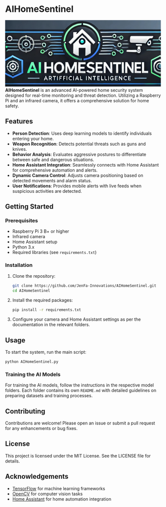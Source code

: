 # AIHomeSentinel
![AIHomeSentinel Logo](images/AIHomeSentinel.jpeg)
**AIHomeSentinel** is an advanced AI-powered home security system designed for real-time monitoring and threat detection. Utilizing a Raspberry Pi and an infrared camera, it offers a comprehensive solution for home safety.
## Features
- **Person Detection**: Uses deep learning models to identify individuals entering your home.
- **Weapon Recognition**: Detects potential threats such as guns and knives.
- **Behavior Analysis**: Evaluates aggressive postures to differentiate between safe and dangerous situations.
- **Home Assistant Integration**: Seamlessly connects with Home Assistant for comprehensive automation and alerts.
- **Dynamic Camera Control**: Adjusts camera positioning based on detected movements and alarm status.
- **User Notifications**: Provides mobile alerts with live feeds when suspicious activities are detected.
## Getting Started
### Prerequisites
- Raspberry Pi 3 B+ or higher
- Infrared camera
- Home Assistant setup
- Python 3.x
- Required libraries (see `requirements.txt`)
### Installation
1. Clone the repository:
   ```bash
   git clone https://github.com/JenFa-Innovations/AIHomeSentinel.git
   cd AIHomeSentinel
   ```
2. Install the required packages:
   ```bash
   pip install -r requirements.txt
   ```
3. Configure your camera and Home Assistant settings as per the documentation in the relevant folders.
## Usage
To start the system, run the main script:
```bash
python AIHomeSentinel.py
```
### Training the AI Models
For training the AI models, follow the instructions in the respective model folders. Each folder contains its own `README.md` with detailed guidelines on preparing datasets and training processes.
## Contributing
Contributions are welcome! Please open an issue or submit a pull request for any enhancements or bug fixes.
## License
This project is licensed under the MIT License. See the LICENSE file for details.
## Acknowledgements
- [TensorFlow](https://www.tensorflow.org/) for machine learning frameworks
- [OpenCV](https://opencv.org/) for computer vision tasks
- [Home Assistant](https://www.home-assistant.io/) for home automation integration